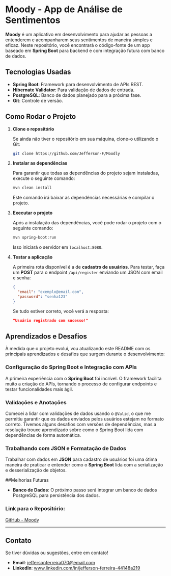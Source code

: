 # Moody - App de Análise de Sentimentos

**Moody** é um aplicativo em desenvolvimento para ajudar as pessoas a entenderem e acompanharem seus sentimentos de maneira simples e eficaz. Neste repositório, você encontrará o código-fonte de um app baseado em **Spring Boot** para backend e com integração futura com banco de dados.

## Tecnologias Usadas

- **Spring Boot**: Framework para desenvolvimento de APIs REST.
- **Hibernate Validator**: Para validação de dados de entrada.
- **PostgreSQL**: Banco de dados planejado para a próxima fase.
- **Git**: Controle de versão.

## Como Rodar o Projeto

1. **Clone o repositório**

   Se ainda não tiver o repositório em sua máquina, clone-o utilizando o Git:

   ```bash
   git clone https://github.com/Jefferson-F/Moodly
   ```

2. **Instalar as dependências**

   Para garantir que todas as dependências do projeto sejam instaladas, execute o seguinte comando:

   ```bash
   mvn clean install
   ```

   Este comando irá baixar as dependências necessárias e compilar o projeto.

3. **Executar o projeto**

   Após a instalação das dependências, você pode rodar o projeto com o seguinte comando:

   ```bash
   mvn spring-boot:run
   ```

   Isso iniciará o servidor em `localhost:8080`.

4. **Testar a aplicação**

   A primeira rota disponível é a de **cadastro de usuários**. Para testar, faça um **POST** para o endpoint `/api/register` enviando um JSON com email e senha:

   ```json
   {
     "email": "exemplo@email.com",
     "password": "senha123"
   }
   ```

   Se tudo estiver correto, você verá a resposta:

   ```json
   "Usuário registrado com sucesso!"
   ```

## Aprendizados e Desafios

À medida que o projeto evolui, vou atualizando este README com os principais aprendizados e desafios que surgem durante o desenvolvimento:

### Configuração do Spring Boot e Integração com APIs
A primeira experiência com o **Spring Boot** foi incrível. O framework facilita muito a criação de APIs, tornando o processo de configurar endpoints e testar funcionalidades mais ágil.

### Validações e Anotações
Comecei a lidar com validações de dados usando o `@Valid`, o que me permitiu garantir que os dados enviados pelos usuários estejam no formato correto. Tivemos alguns desafios com versões de dependências, mas a resolução trouxe aprendizado sobre como o Spring Boot lida com dependências de forma automática.

### Trabalhando com JSON e Formatação de Dados
Trabalhar com dados em **JSON** para cadastro de usuários foi uma ótima maneira de praticar e entender como o **Spring Boot** lida com a serialização e desserialização de objetos.

##Melhorias Futuras

- **Banco de Dados**: O próximo passo será integrar um banco de dados PostgreSQL para persistência dos dados.

### Link para o Repositório:

[GitHub - Moody](<link-do-repositorio>)

---

## Contato

Se tiver dúvidas ou sugestões, entre em contato!

- **Email**: jeffersonferreira070@email.com
- **LinkedIn**: www.linkedin.com/in/jefferson-ferreira-44148a219

```
